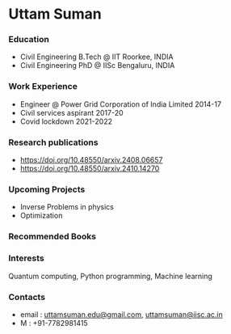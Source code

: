 # Uttam Suman

### Education
- Civil Engineering B.Tech @ IIT Roorkee, INDIA
- Civil Engineering PhD @ IISc Bengaluru, INDIA

### Work Experience
- Engineer @ Power Grid Corporation of India Limited 2014-17
- Civil services aspirant 2017-20
- Covid lockdown 2021-2022

### Research publications
- https://doi.org/10.48550/arxiv.2408.06657
- https://doi.org/10.48550/arxiv.2410.14270

### Upcoming Projects
- Inverse Problems in physics
- Optimization

### Recommended Books

### Interests
Quantum computing, Python programming, Machine learning

### Contacts
- email : uttamsuman.edu@gmail.com, uttamsuman@iisc.ac.in
- M : +91-7782981415 
